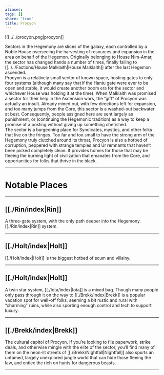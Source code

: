 ```yaml
---
aliases: 
tags: []
share: "true"
title: Procyon
---
```


![[../../procyon.png|procyon]]


Sectors in the Hegemony are slices of the galaxy, each controlled by a Noble House overseeing the harvesting of resources and expansion in the area on behalf of the Hegemon. Originally belonging to House Nim-Amar, the sector has changed hands a number of times, finally falling to [[../../Factions/House Malklaith|House Malklaith]] after the last Hegemon ascended.  
Procyon is a relatively small sector of known space, hosting gates to only four systems (although many say that if the Hantu gate were ever to be open and stable, it would create another boom era for the sector and whichever House was holding it at the time). When Malklaith was promised a sector for their help in the Ascension wars, the “gift” of Procyon was actually an insult. Already mined out, with few directions left for expansion, and too many jumps from the Core, this sector is a washed-out backwater at best. Consequently, people assigned here are sent largely as punishment, or (continuing the Hegemonic tradition) as a way to keep a promise of a posting without giving up something cherished.  
The sector is a burgeoning place for Syndicates, mystics, and other folks that live on the fringes. Too far and too small to have the strong arm of the Hegemony truly clutched around its throat, Procyon is also a hotbed of corruption, peppered with strange temples and Ur remnants that haven’t been picked completely clean. It provides homes for those that may be fleeing the burning light of civilization that emanates from the Core, and opportunities for folks that thrive in the black.

---

# Notable Places

---

## [[./Rin/index|Rin]]

A three-gate system, with the only path deeper into the Hegemony. [[./Rin/index|Rin]] system.

---

## [[./Holt/index|Holt]]

[[./Holt/index|Holt]] is the biggest hotbed of scum and villainy.

---

## [[./Holt/index|Holt]]

A twin star system, [[./Iota/index|Iota]] is a mixed bag. Though many people only pass through it on the way to [[./Brekk/index|Brekk]] is a popular vacation spot for well-off folks, seeming a bit rustic and rural with “charming” ruins, while also sporting enough control and tech to support luxury.

---

## [[./Brekk/index|Brekk]]

The cultural capitol of Procyon. If you’re looking to file paperwork, strike deals, and otherwise mingle with the elite of the sector, you’ll find many of them on the neon-lit streets of [[./Brekk/Nightfall|Nightfall]] also sports an untamed, largely unexplored jungle world that can hide those fleeing the law, and entice the rich on hunts for dangerous beasts.

---
